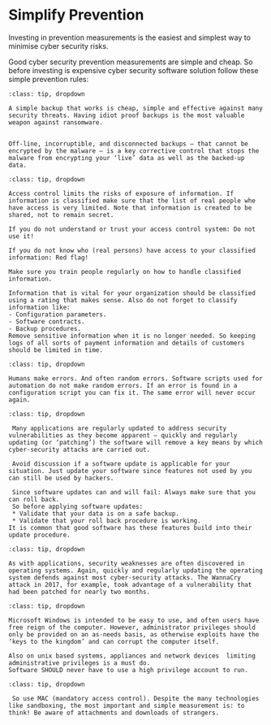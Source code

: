 # Simplify Prevention

Investing in prevention measurements is the easiest and simplest way to minimise cyber security risks.

Good cyber security prevention measurements are simple and cheap. So before investing is expensive cyber security software solution follow these simple prevention rules:


```{admonition} Make a daily-back of important data.
:class: tip, dropdown

A simple backup that works is cheap, simple and effective against many security threats. Having idiot proof backups is the most valuable weapon against ransomware. 


Off-line, incorruptible, and disconnected backups – that cannot be encrypted by the malware – is a key corrective control that stops the malware from encrypting your ‘live’ data as well as the backed-up data.
```


```{admonition} Give only access on a need to know basis to information. 
:class: tip, dropdown

Access control limits the risks of exposure of information. If information is classified make sure that the list of real people whe have access is very limited. Note that information is created to be shared, not to remain secret.

If you do not understand or trust your access control system: Do not use it!

If you do not know who (real persons) have access to your classified information: Red flag!

Make sure you train people regularly on how to handle classified information. 

Information that is vital for your organization should be classified using a rating that makes sense. Also do not forget to classify information like:
- Configuration parameters.
- Software contracts.
- Backup procedures.
Remove sensitive information when it is no longer needed. So keeping logs of all sorts of payment information and details of customers should be limited in time.

```

```{admonition} Eliminate complicated IT management tasks by automation.
:class: tip, dropdown

Humans make errors. And often random errors. Software scripts used for automation do not make random errors. If an error is found in a configuration script you can fix it. The same error will never occur again.

```

```{admonition} Patch applications.
:class: tip, dropdown

 Many applications are regularly updated to address security vulnerabilities as they become apparent – quickly and regularly updating (or ‘patching’) the software will remove a key means by which cyber-security attacks are carried out.  

 Avoid discussion if a software update is applicable for your situation. Just update your software since features not used by you can still be used by hackers.

 Since software updates can and will fail: Always make sure that you can roll back. 
 So before applying software updates:
 * Validate that your data is on a safe backup.
 * Validate that your roll back procedure is working.
It is common that good software has these features build into their update procedure.

```

```{admonition} Patch operating systems.
:class: tip, dropdown

As with applications, security weaknesses are often discovered in operating systems. Again, quickly and regularly updating the operating system defends against most cyber-security attacks. The WannaCry attack in 2017, for example, took advantage of a vulnerability that had been patched for nearly two months. 

```

```{admonition} Restrict administrative privileges.
:class: tip, dropdown

Microsoft Windows is intended to be easy to use, and often users have free reign of the computer. However, administrator privileges should only be provided on an as-needs basis, as otherwise exploits have the ‘keys to the kingdom’ and can corrupt the computer itself.  

Also on unix based systems, appliances and network devices  limiting administrative privileges is a must do. 
Software SHOULD never have to use a high privilege account to run. 
```

```{admonition} Prevent untrusted code to be run.
:class: tip, dropdown

 So use MAC (mandatory access control). Despite the many technologies like sandboxing, the most important and simple measurement is: to think! Be aware of attachments and downloads of strangers.
```
